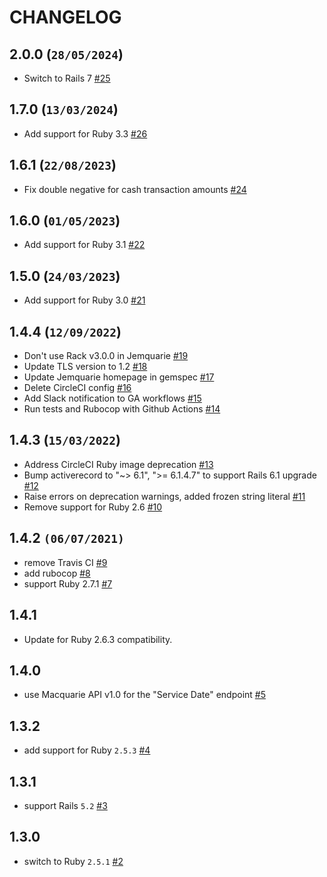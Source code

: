 # CHANGELOG

## 2.0.0 (`28/05/2024`)
 * Switch to Rails 7 [#25](https://github.com/sharesight/jemquarie/pull/25)

## 1.7.0 (`13/03/2024`)
 * Add support for Ruby 3.3 [#26](https://github.com/sharesight/jemquarie/pull/26)

## 1.6.1 (`22/08/2023`)
 * Fix double negative for cash transaction amounts [#24](https://github.com/sharesight/jemquarie/pull/24)

## 1.6.0 (`01/05/2023`)
 * Add support for Ruby 3.1 [#22](https://github.com/sharesight/jemquarie/pull/22)

## 1.5.0 (`24/03/2023`)
 * Add support for Ruby 3.0 [#21](https://github.com/sharesight/jemquarie/pull/21)

## 1.4.4 (`12/09/2022`)
 * Don't use Rack v3.0.0 in Jemquarie [#19](https://github.com/sharesight/jemquarie/pull/19)
 * Update TLS version to 1.2 [#18](https://github.com/sharesight/jemquarie/pull/18)
 * Update Jemquarie homepage in gemspec [#17](https://github.com/sharesight/jemquarie/pull/17)
 * Delete CircleCI config [#16](https://github.com/sharesight/jemquarie/pull/16)
 * Add Slack notification to GA workflows [#15](https://github.com/sharesight/jemquarie/pull/15)
 * Run tests and Rubocop with Github Actions [#14](https://github.com/sharesight/jemquarie/pull/14)

## 1.4.3 (`15/03/2022`)
 * Address CircleCI Ruby image deprecation [#13](https://github.com/sharesight/jemquarie/pull/13)
 * Bump activerecord to "~> 6.1", ">= 6.1.4.7" to support Rails 6.1 upgrade [#12](https://github.com/sharesight/jemquarie/pull/12)
 * Raise errors on deprecation warnings, added frozen string literal [#11](https://github.com/sharesight/jemquarie/pull/11)
 * Remove support for Ruby 2.6 [#10](https://github.com/sharesight/jemquarie/pull/10)

## 1.4.2 `(06/07/2021)`
* remove Travis CI [#9](https://github.com/sharesight/jemquarie/pull/9)
* add rubocop [#8](https://github.com/sharesight/jemquarie/pull/8)
* support Ruby 2.7.1 [#7](https://github.com/sharesight/jemquarie/pull/7)

## 1.4.1

* Update for Ruby 2.6.3 compatibility.

## 1.4.0

 * use Macquarie API v1.0 for the "Service Date" endpoint [#5](https://github.com/sharesight/jemquarie/pull/5)

## 1.3.2

 * add support for Ruby `2.5.3` [#4](https://github.com/sharesight/jemquarie/pull/4)

## 1.3.1

 * support Rails `5.2` [#3](https://github.com/sharesight/jemquarie/pull/3)

## 1.3.0

 * switch to Ruby `2.5.1` [#2](https://github.com/sharesight/jemquarie/pull/2)
